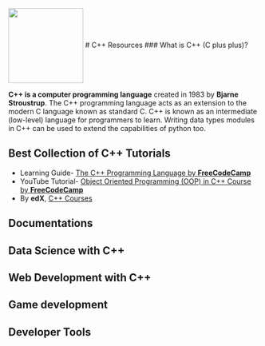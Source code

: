 <img src="https://github.com/isocpp/logos/blob/master/cpp_logo.png?raw=true" width=150 align="center">
# C++ Resources
### What is C++ (C plus plus)?

**C++ is a computer programming language** created in 1983 by **Bjarne Stroustrup**. The C++ programming language acts as an extension to the modern C language known as standard C. C++ is known as an intermediate (low-level) language for programmers to learn. Writing data types modules in C++ can be used to extend the capabilities of python too.
## Best Collection of C++ Tutorials
  - Learning Guide- [The C++ Programming Language by **FreeCodeCamp**](https://www.freecodecamp.org/news/the-c-plus-plus-programming-language/)
  - YouTube Tutorial- [Object Oriented Programming (OOP) in C++ Course by **FreeCodeCamp**](https://www.youtube.com/watch?v=wN0x9eZLix4)
  - By **edX**, [C++ Courses](https://www.edx.org/learn/c-plus-plus)

## Documentations

## Data Science with C++


## Web Development with C++

## Game development

## Developer Tools


